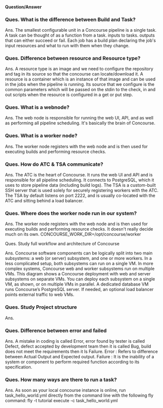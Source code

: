 #### Question/Answer

### Ques. What is the difference between Build and Task?

Ans. The smallest configurable unit in a Concourse pipeline is a single task. A task can be thought of as a function from a task. inputs to tasks. outputs that can either succeed or fail.
Each job has a build plan declaring the job's input resources and what to run with them when they change.

### Ques. Difference between resource and Resource type?

Ans. A resource type is an image and we need to configure the repository and tag in its source so that the concourse can locate/download it.
A resource is a container which is an instance of that image and can be used in the jobs when the pipeline is running. Its source that we configure is the common parameters which will be passed
 on the stdin to the check, in and out scripts when the resource is configured in a get or put step.

### Ques. What is a webnode?

Ans. The web node is responsible for running the web UI, API, and as well as performing all pipeline scheduling. It's basically the brain of Concourse.

### Ques. What is a worker node?

Ans. The worker node registers with the web node and is then used for executing builds and performing resource checks.

### Ques. How do ATC & TSA communicate?

Ans. The ATC is the heart of Concourse. It runs the web UI and API and is responsible for all pipeline scheduling. It connects to PostgreSQL, which it uses to store pipeline data (including build logs).
The TSA is a custom-built SSH server that is used solely for securely registering workers with the ATC.
The TSA by default listens on port 2222, and is usually co-located with the ATC and sitting behind a load balancer.

### Ques. Where does the worker node run in our system?

Ans. The worker node registers with the web node and is then used for executing builds and performing resource checks. It doesn't really decide much on its own.
CONCOURSE_WORK_DIR=/opt/concourse/worker

Ques. Study full workflow and architecture of Concourse

Ans. Concourse software components can be logically split into two main subsystems: a web (or server) subsystem, and one or more workers. In a less complicated setup, both subsystems can
 run on a single VM. In more complex systems, Concourse web and worker subsystems run on multiple VMs.
This diagram shows a Concourse deployment with web and server subsystems on separate VMs. You can deploy each subsystem on a single VM, as shown, or on multiple VMs in parallel. 
A dedicated database VM runs Concourse’s PostgreSQL server. If needed, an optional load balancer points external traffic to web VMs.

### Ques. Study Project structure 
Ans. 

### Ques. Difference between error and failed

Ans. A mistake in coding is called Error, error found by tester is called Defect, defect accepted by development team then it is called Bug, build does not meet the requirements then it Is Failure.
Error : Refers to difference between Actual Output and Expected output. Failure : It is the inability of a system or component to perform required function according to its specification.

### Ques. How many ways are there to run a task?

Ans. As soon as your local concourse instance is online, run task_hello_world.yml directly from the command line with the following fly command:
fly -t tutorial execute -c task_hello_world.yml

